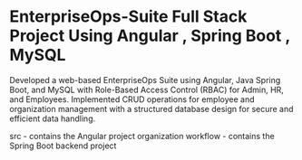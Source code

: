 # EnterpriseOps-Suite Full Stack Project Using Angular , Spring Boot , MySQL
Developed a web-based EnterpriseOps Suite using Angular, Java Spring Boot, and MySQL with Role-Based Access Control (RBAC) for Admin, HR, and Employees. Implemented CRUD operations for employee and organization management with a structured database design for secure and efficient data handling.

src - contains the Angular project 
organization workflow - contains the Spring Boot backend project 

